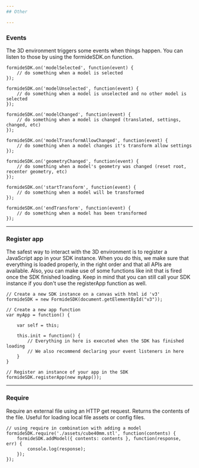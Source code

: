 ```yaml
---
## Other

---
```

### Events
The 3D environment triggers some events when things happen. You can listen to those by using the formideSDK.on function.

```
formideSDK.on('modelSelected', function(event) {
    // do something when a model is selected
});

formideSDK.on('modelUnselected', function(event) {
    // do something when a model is unselected and no other model is selected
});

formideSDK.on('modelChanged', function(event) {
    // do something when a model is changed (translated, settings, changed, etc)
});

formideSDK.on('modelTransformAllowChanged', function(event) {
    // do something when a model changes it's transform allow settings
});

formideSDK.on('geometryChanged', function(event) {
    // do something when a model's geometry was changed (reset root, recenter geometry, etc)
});

formideSDK.on('startTransform', function(event) {
    // do something when a model will be transformed
});

formideSDK.on('endTransform', function(event) {
    // do something when a model has been transformed
});
```

---
### Register app
The safest way to interact with the 3D environment is to register a JavaScript app in your SDK instance. When you do this, we make sure that everything is loaded properly, in the right order and that all APIs are available. Also, you can make use of some functions like init that is fired once the SDK finished loading. Keep in mind that you can still call your SDK instance if you don't use the registerApp function as well.

```
// Create a new SDK instance on a canvas with html id 'v3'
formideSDK = new FormideSDK(document.getElementById("v3"));

// Create a new app function
var myApp = function() {
    
    var self = this;
    
    this.init = function() {
        // Everything in here is executed when the SDK has finished loading
        // We also recommend declaring your event listeners in here
    }
}

// Register an instance of your app in the SDK
formideSDK.registerApp(new myApp());
```

---
### Require
Require an external file using an HTTP get request. Returns the contents of the file. Useful for loading local file assets or config files.

```
// using require in combination with adding a model
formideSDK.require('./assets/cube40mm.stl', function(contents) {
    formideSDK.addModel({ contents: contents }, function(response, err) {
        console.log(response);
    });
});
```